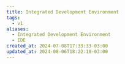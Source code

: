 ```yaml
---
title: Integrated Development Environment
tags:
  - v1
aliases:
  - Integrated Development Environment
  - IDE
created_at: 2024-07-08T17:33:33-03:00
updated_at: 2024-08-06T18:22:10-03:00
---
```


